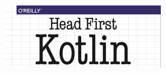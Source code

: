 ![Head First Kotlin Header](https://github.com/tamiromara/HeadFirstKotlinProjects/blob/a12b9c150258ae2ef5459683caa52fc139259262/images/Screen%20Shot%202022-01-17%20at%206.03.31%20PM.png?raw=true)

